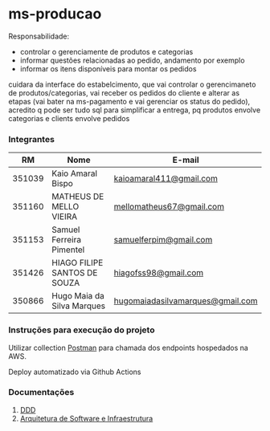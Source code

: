 # ms-producao

Responsabilidade:
* controlar o gerenciamente de produtos e categorias
* informar questões relacionadas ao pedido, andamento por exemplo
* informar os itens disponíveis para montar os pedidos



cuidara da interface do estabelcimento, que vai controlar o gerencimaneto de produtos/categorias, vai receber os pedidos do cliente e alterar as etapas  (vai bater na ms-pagamento e vai gerenciar os status do pedido), acredito q pode ser tudo sql para simplificar a entrega, pq produtos envolve categorias e clients envolve pedidos

### Integrantes

| RM     | Nome                         | E-mail                           |
| ------ | ---------------------------- | -------------------------------- |
| 351039 | Kaio Amaral Bispo            | kaioamaral411@gmail.com          |
| 351160 | MATHEUS DE MELLO VIEIRA      | mellomatheus67@gmail.com         |
| 351153 | Samuel Ferreira Pimentel     | samuelferpim@gmail.com           |
| 351426 | HIAGO FILIPE SANTOS DE SOUZA | hiagofss98@gmail.com             |
| 350866 | Hugo Maia da Silva Marques   | hugomaiadasilvamarques@gmail.com |

### Instruções para execução do projeto

Utilizar collection [Postman](https://github.com/Fiap-Tech-Challenge-G27/sistema-de-lanchonete/blob/main/docs/Fiap_TechChallenge_G27.postman_collection.json) para chamada dos endpoints hospedados na AWS.

Deploy automatizado via Github Actions

### Documentações

1. [DDD](https://github.com/hiagofss/fiap-tech-challenge-g27/wiki/DDD)
2. [Arquitetura de Software e Infraestrutura](https://github.com/hiagofss/fiap-tech-challenge-g27/wiki/Arquitetura-de-Software-e-Infraestrutura)
